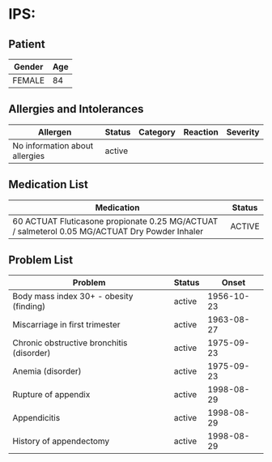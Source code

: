 # IPS:

## Patient

|Gender|Age|
|---|---|
|FEMALE|84|

## Allergies and Intolerances

|Allergen|Status|Category|Reaction|Severity|
|---|---|---|---|---|
|No information about allergies|active||||

## Medication List

|Medication|Status|
|---|---|
|60 ACTUAT Fluticasone propionate 0.25 MG/ACTUAT / salmeterol 0.05 MG/ACTUAT Dry Powder Inhaler|ACTIVE|

## Problem List

|Problem|Status|Onset|
|---|---|---|
|Body mass index 30+ - obesity (finding)|active|1956-10-23|
|Miscarriage in first trimester|active|1963-08-27|
|Chronic obstructive bronchitis (disorder)|active|1975-09-23|
|Anemia (disorder)|active|1975-09-23|
|Rupture of appendix|active|1998-08-29|
|Appendicitis|active|1998-08-29|
|History of appendectomy|active|1998-08-29|
